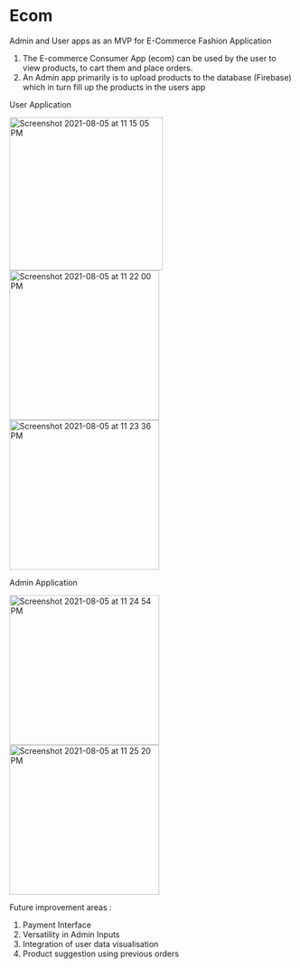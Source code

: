# Ecom
Admin and User apps as an MVP for E-Commerce Fashion Application

1. The E-commerce Consumer App (ecom) can be used by the user to view products, to cart them and place orders.
2. An Admin app primarily is to upload products to the database (Firebase) which in turn fill up the products in the users app



User Application


<img width="271" alt="Screenshot 2021-08-05 at 11 15 05 PM" src="https://user-images.githubusercontent.com/14312802/128397465-f316a54a-7aac-4d2b-88c9-0ac98c1f6a1b.png"> <img width="265" alt="Screenshot 2021-08-05 at 11 22 00 PM" src="https://user-images.githubusercontent.com/14312802/128397621-7f4dac99-6fa7-47d9-bb2c-1e8149a7c379.png"> <img width="265" alt="Screenshot 2021-08-05 at 11 23 36 PM" src="https://user-images.githubusercontent.com/14312802/128397869-def181f6-a25b-4031-890e-3a2e0018dc65.png">



Admin Application


<img width="265" alt="Screenshot 2021-08-05 at 11 24 54 PM" src="https://user-images.githubusercontent.com/14312802/128398032-4edb5640-7acd-4411-b61a-c7b5e4479a13.png"> <img width="265" alt="Screenshot 2021-08-05 at 11 25 20 PM" src="https://user-images.githubusercontent.com/14312802/128398092-4b3d12f3-2503-4c64-8bc1-ab2f1f085752.png">




Future improvement areas :
1. Payment Interface
2. Versatility in Admin Inputs
3. Integration of user data visualisation 
4. Product suggestion using previous orders
